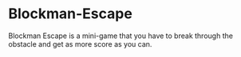# Blockman-Escape
Blockman Escape is a mini-game that you have to break through the obstacle and get as more score as you can.

